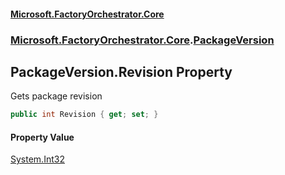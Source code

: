 #### [Microsoft.FactoryOrchestrator.Core](./Microsoft-FactoryOrchestrator-Core.md 'Microsoft.FactoryOrchestrator.Core')
### [Microsoft.FactoryOrchestrator.Core](./Microsoft-FactoryOrchestrator-Core.md 'Microsoft.FactoryOrchestrator.Core').[PackageVersion](./Microsoft-FactoryOrchestrator-Core-PackageVersion.md 'Microsoft.FactoryOrchestrator.Core.PackageVersion')
## PackageVersion.Revision Property
Gets package revision  
```csharp
public int Revision { get; set; }
```
#### Property Value
[System.Int32](https://docs.microsoft.com/en-us/dotnet/api/System.Int32 'System.Int32')  
